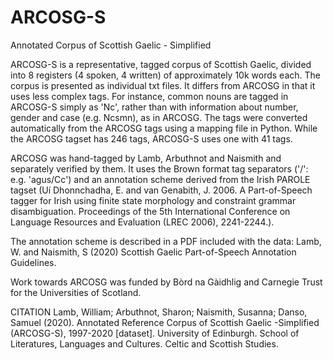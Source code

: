 # ARCOSG-S
Annotated Corpus of Scottish Gaelic - Simplified

ARCOSG-S is a representative, tagged corpus of Scottish Gaelic, divided into 8 registers (4 spoken, 4 written) of approximately 10k words each. The corpus is presented as individual txt files. It differs from ARCOSG in that it uses less complex tags. For instance, common nouns are tagged in ARCOSG-S simply as 'Nc', rather than with information about number, gender and case (e.g. Ncsmn), as in ARCOSG. The tags were converted automatically from the ARCOSG tags using a mapping file in Python. While the ARCOSG tagset has 246 tags, ARCOSG-S uses one with 41 tags.  

ARCOSG was hand-tagged by Lamb, Arbuthnot and Naismith and separately verified by them. It uses the Brown format tag separators ('/': e.g. 'agus/Cc') and an annotation scheme derived from the Irish PAROLE tagset (Uí Dhonnchadha, E. and van Genabith, J. 2006. A Part-of-Speech tagger for Irish using finite state morphology and constraint grammar disambiguation. Proceedings of the 5th International Conference on Language Resources and Evaluation (LREC 2006), 2241-2244.).   

The annotation scheme is described in a PDF included with the data: Lamb, W. and Naismith, S (2020) Scottish Gaelic Part-of-Speech Annotation Guidelines. 
 
Work towards ARCOSG was funded by Bòrd na Gàidhlig and Carnegie Trust for the Universities of Scotland.

CITATION
Lamb, William; Arbuthnot, Sharon; Naismith, Susanna; Danso, Samuel (2020). Annotated Reference Corpus of Scottish Gaelic -Simplified (ARCOSG-S), 1997-2020 [dataset]. University of Edinburgh. School of Literatures, Languages and Cultures. Celtic and Scottish Studies. 
